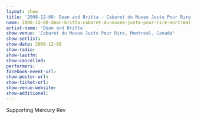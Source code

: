 ```yaml
---
layout: show
title: '2008-12-08: Dean and Britta - Cabaret du Musee Juste Pour Rire, Montreal, Canada'
name: 2008-12-08-dean-britta-cabaret-du-musee-juste-pour-rire-montreal-canada
artist-name: 'Dean and Britta'
show-venue: 'Cabaret du Musee Juste Pour Rire, Montreal, Canada'
show-setlist: 
show-date: 2008-12-08
show-radio: 
show-lastfm: 
show-cancelled: 
performers: 
facebook-event-url: 
show-poster-url: 
show-ticket-url: 
show-venue-website: 
show-additional: 
---
```


Supporting Mercury Rev